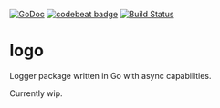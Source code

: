 [![GoDoc](https://godoc.org/github.com/mariusmagureanu/logo?status.svg)](https://godoc.org/github.com/mariusmagureanu/logo)
[![codebeat badge](https://codebeat.co/badges/5e2bd817-94c5-455d-b311-e9db68961dbd)](https://codebeat.co/projects/github-com-mariusmagureanu-logo-master)
[![Build Status](https://travis-ci.org/mariusmagureanu/logo.svg?branch=master)](https://travis-ci.org/mariusmagureanu/logo)

# logo
Logger package written in Go with async capabilities.

Currently wip.
